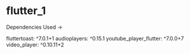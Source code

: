 # flutter_1

Dependencies Used ->

  fluttertoast: ^7.0.1+1
  audioplayers: ^0.15.1
  youtube_player_flutter: ^7.0.0+7
  video_player: ^0.10.11+2
